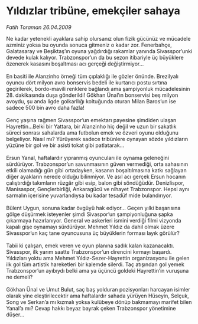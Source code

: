 # Yıldızlar tribüne, emekçiler sahaya

*Fatih Toraman 26.04.2009*

<div class="taraf_structure_2col_1zq">
<div class="margen_n">



 <p>Ne kadar yetenekli ayaklara sahip olursanız olun fizik gücünüz ve mücadele azminiz yoksa bu oyunda sonuca gitmeniz o kadar zor. Fenerbahçe, Galatasaray ve Beşiktaş’ın oyuna yağdırdığı rakamlar yanında Sivasspor’unki devede kulak kalıyor. Trabzonspor’un da bu sezon itibariyle üç büyüklere özenerek kasasını boşaltması acı gerçeği değiştirmiyor... <br/><br/>En basiti ile Alanzinho örneği tüm çıplaklığı ile gözler önünde. Brezilyalı oyuncu dört milyon avro bonservis bedeli ile kurtarıcı postu sırtına geçirilerek, bordo-mavili renklere bağlandı ama şampiyonluk mücadelesinin 28. dakikasında duşa gönderildi! Gökhan Ünal’ın bonservisi beş milyon avoydu, şu anda ligde golkarllığı koltuğunda oturan Milan Baros’un ise sadece 500 bin avro daha fazla! <br/><br/>Genç yaşına rağmen Sivasspor’un emektarı payesine şimdiden ulaşan Hayrettin...Belki bir Yattara, bir Alanzinho hiç değil ve uzun bir sakatlık süreci sonrası sahalarda ama futbolun emek ve özveri oyunu olduğunu belgeliyor. Nasıl mı? Yürüyerek sadece tribünlere oynayan sözde yıldızların yüzüne bir gol ve bir asisti tokat gibi patlatarak... <br/><br/>Ersun Yanal, haftalardır yıpranmış oyuncuları ile oynama geleneğini sürdürüyor. Trabzonspor’un savunmasının güven vermediği, orta sahasının etkili olamadığı gün gibi ortadayken, kasanın boşaltılmasına katkı sağlayan diğer ayakların nerede olduğu bilinmiyor. Ve asıl acı gerçek Ersun hocanın çalıştırdığı takımların rüzgâr gibi esip, balon gibi söndüğüdür. Denizlispor, Manisaspor, Gençlerbirliği, Ankaragücü ve nihayet Trabzonspor. Hepsi aynı sarmalın içerisine yuvarlandıysa bu kadar tesadüf mide bulandırıyor. <br/><br/>Bülent Uygun, sonuna kadar övgüyü hak ediyor... Geçen yılki başarısına gölge düşürmek isteyenler şimdi Sivaspor’un şampiyonluğuna şapka çıkarmaya hazırlanıyor. General ve askerleri ismini verdiği filmi vizyonda kapalı gişe oynamayı sürdürüyor. Mehmet Yıldız da dahil olmak üzere Sivasspor’un kaç tane oyuncusuna üç büyüklerin forması layık görülür? <br/><br/>Tabii ki çalışan, emek veren ve oyun planına sadık kalan kazanacaktı. Sivasspor, ilk yarım saatte Trabzonspor’un direncini kırmayı başardı. Yıldızları yoktu ama Mehmet Yıldız-Sezer-Hayrettin organizasyonu ile gelen ilk gol tüm artistik hareketleri bir kalemde silerdi. Taç atışından gol yemek Trabzonspor’un ayıbıydı belki ama ya üçüncü goldeki Hayrettin’in vuruşuna ne demeli? <br/><br/>Gökhan Ünal ve Umut Bulut, saç baş yolduran pozisyonları harcayan isimler olarak yine eleştirilecektir ama haftalardır sahada yürüyen Hüseyin, Selçuk, Song ve Serkan’a mı kızmalı yoksa kulübeye dönüp bakmamayı marifet bilen Yanal’a mı? Cevap hakkı beyaz bayrak çeken Trabzonspor yönetimine düşer... </p>
<br/>
<br/>
<br/>



<br/>


<div id="taraf_not">
</div>

</div>


</div>
